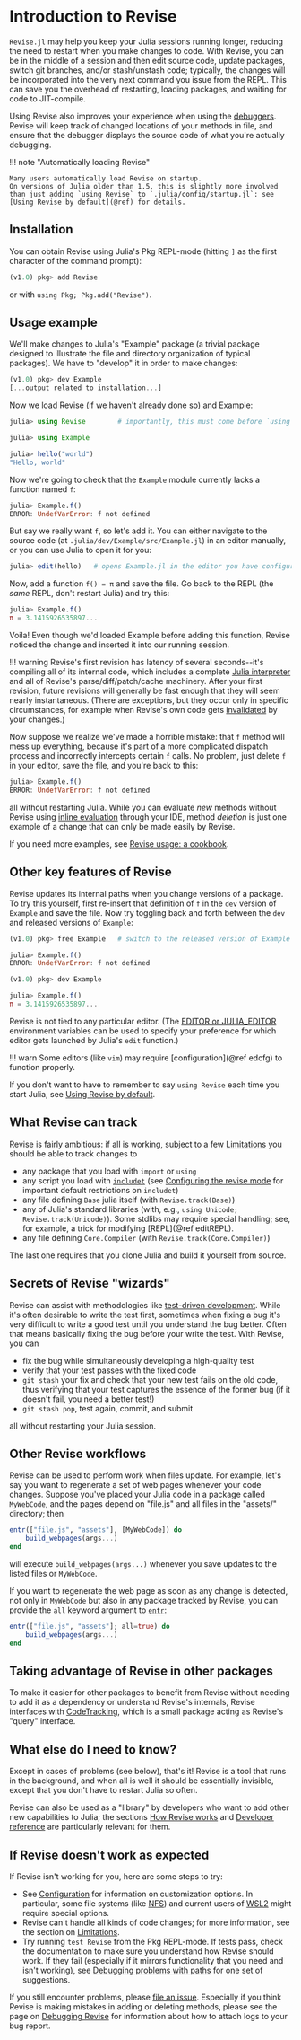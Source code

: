 # Introduction to Revise

`Revise.jl` may help you keep your Julia sessions running longer, reducing the
need to restart when you make changes to code.
With Revise, you can be in the middle of a session and then edit source code,
update packages, switch git branches, and/or stash/unstash code;
typically, the changes will be incorporated into the very next command you issue from the REPL.
This can save you the overhead of restarting, loading packages, and waiting for code to JIT-compile.

Using Revise also improves your experience when using the
[debuggers](https://julialang.org/blog/2019/03/debuggers/).
Revise will keep track of changed locations of your methods in file, and ensure that the
debugger displays the source code of what you're actually debugging.

!!! note "Automatically loading Revise"

    Many users automatically load Revise on startup.
    On versions of Julia older than 1.5, this is slightly more involved
    than just adding `using Revise` to `.julia/config/startup.jl`: see
    [Using Revise by default](@ref) for details.

## Installation

You can obtain Revise using Julia's Pkg REPL-mode (hitting `]` as the first character of the command prompt):

```julia
(v1.0) pkg> add Revise
```

or with `using Pkg; Pkg.add("Revise")`.

## Usage example

We'll make changes to Julia's "Example" package (a trivial package designed to
illustrate the file and directory organization of typical packages).
We have to "develop" it in order to make changes:

```julia
(v1.0) pkg> dev Example
[...output related to installation...]

```
Now we load Revise (if we haven't already done so) and Example:
```julia
julia> using Revise        # importantly, this must come before `using Example`

julia> using Example

julia> hello("world")
"Hello, world"
```

Now we're going to check that the `Example` module currently lacks a function named `f`:

```julia
julia> Example.f()
ERROR: UndefVarError: f not defined
```

But say we really want `f`, so let's add it.
You can either navigate to the source code (at `.julia/dev/Example/src/Example.jl`)
in an editor manually, or you can use Julia to open it for you:

```julia
julia> edit(hello)   # opens Example.jl in the editor you have configured
```

Now, add a function `f() = π` and save the file.
Go back to the REPL (the *same* REPL, don't restart Julia) and try this:

```julia
julia> Example.f()
π = 3.1415926535897...
```

Voila! Even though we'd loaded Example before adding this function,
Revise noticed the change and inserted it into our running session.

!!! warning
    Revise's first revision has latency of several seconds--it's compiling all of its internal code, which includes a complete [Julia interpreter](https://github.com/JuliaDebug/JuliaInterpreter.jl) and all of Revise's parse/diff/patch/cache machinery.
    After your first revision, future revisions will generally be fast enough that they will seem nearly instantaneous. (There are exceptions, but they occur
    only in specific circumstances, for example when Revise's own code gets [invalidated](https://julialang.org/blog/2020/08/invalidations/) by your changes.)

Now suppose we realize we've made a horrible mistake: that `f` method will mess up everything, because it's part of a more complicated dispatch process and incorrectly intercepts certain `f` calls.
No problem, just delete `f` in your editor, save the file, and you're back to this:

```julia
julia> Example.f()
ERROR: UndefVarError: f not defined
```

all without restarting Julia.
While you can evaluate *new* methods without Revise using [inline evaluation](https://www.julia-vscode.org/docs/stable/userguide/runningcode/#Julia:-Execute-Code-Block-(AltEnter)-1) through your IDE,
method *deletion* is just one example of a change that can only be made easily by Revise.

If you need more examples, see [Revise usage: a cookbook](@ref).

## Other key features of Revise

Revise updates its internal paths when you change versions of a package.
To try this yourself, first re-insert that definition of `f` in the `dev` version of
`Example` and save the file.
Now try toggling back and forth between the `dev` and released versions of `Example`:

```julia
(v1.0) pkg> free Example   # switch to the released version of Example

julia> Example.f()
ERROR: UndefVarError: f not defined

(v1.0) pkg> dev Example

julia> Example.f()
π = 3.1415926535897...
```

Revise is not tied to any particular editor.
(The [EDITOR or JULIA_EDITOR](https://docs.julialang.org/en/v1/manual/environment-variables/#JULIA_EDITOR) environment variables can be used to specify your preference for which editor gets launched by Julia's `edit` function.)

!!! warn
    Some editors (like `vim`) may require [configuration](@ref edcfg) to function properly.

If you don't want to have to remember to say `using Revise` each time you start
Julia, see [Using Revise by default](@ref).

## What Revise can track

Revise is fairly ambitious: if all is working, subject to a few [Limitations](@ref) you should be able to track changes to

- any package that you load with `import` or `using`
- any script you load with [`includet`](@ref) (see [Configuring the revise mode](@ref) for important default restrictions on `includet`)
- any file defining `Base` julia itself (with `Revise.track(Base)`)
- any of Julia's standard libraries (with, e.g., `using Unicode; Revise.track(Unicode)`). Some stdlibs may require special handling; see, for example, a trick for modifying [REPL](@ref editREPL).
- any file defining `Core.Compiler` (with `Revise.track(Core.Compiler)`)

The last one requires that you clone Julia and build it yourself from source.

## Secrets of Revise "wizards"

Revise can assist with methodologies like
[test-driven development](https://en.wikipedia.org/wiki/Test-driven_development).
While it's often desirable to write the test first, sometimes when fixing a bug
it's very difficult to write a good test until you understand the bug better.
Often that means basically fixing the bug before your write the test.
With Revise, you can

- fix the bug while simultaneously developing a high-quality test
- verify that your test passes with the fixed code
- `git stash` your fix and check that your new test fails on the old code,
  thus verifying that your test captures the essence of the former bug (if it doesn't fail,
  you need a better test!)
- `git stash pop`, test again, commit, and submit

all without restarting your Julia session.

## Other Revise workflows

Revise can be used to perform work when files update.
For example, let's say you want to regenerate a set of web pages whenever your code changes.
Suppose you've placed your Julia code in a package called `MyWebCode`,
and the pages depend on "file.js" and all files in the "assets/" directory; then

```julia
entr(["file.js", "assets"], [MyWebCode]) do
    build_webpages(args...)
end
```

will execute `build_webpages(args...)` whenever you save updates to the listed files
or `MyWebCode`.

If you want to regenerate the web page as soon as any change is detected, not
only in `MyWebCode` but also in any package tracked by Revise, you can provide
the `all` keyword argument to [`entr`](@ref):

```julia
entr(["file.js", "assets"]; all=true) do
    build_webpages(args...)
end
```

## Taking advantage of Revise in other packages

To make it easier for other packages to benefit from Revise without needing to add it
as a dependency or understand Revise's internals, Revise interfaces with
[CodeTracking](https://github.com/timholy/CodeTracking.jl),
which is a small package acting as Revise's "query" interface.

## What else do I need to know?

Except in cases of problems (see below), that's it!
Revise is a tool that runs in the background, and when all is well it should be
essentially invisible, except that you don't have to restart Julia so often.

Revise can also be used as a "library" by developers who want to add other new capabilities
to Julia; the sections [How Revise works](@ref) and [Developer reference](@ref) are
particularly relevant for them.

## If Revise doesn't work as expected

If Revise isn't working for you, here are some steps to try:

- See [Configuration](@ref) for information on customization options.
  In particular, some file systems (like [NFS](https://en.wikipedia.org/wiki/Network_File_System)) and current users of [WSL2](https://devblogs.microsoft.com/commandline/announcing-wsl-2/) might require special options.
- Revise can't handle all kinds of code changes; for more information,
  see the section on [Limitations](@ref).
- Try running `test Revise` from the Pkg REPL-mode.
  If tests pass, check the documentation to make sure you understand how Revise should work.
  If they fail (especially if it mirrors functionality that you need and isn't working), see
  [Debugging problems with paths](@ref) for one set of suggestions.

If you still encounter problems, please [file an issue](https://github.com/timholy/Revise.jl/issues).
Especially if you think Revise is making mistakes in adding or deleting methods, please
see the page on [Debugging Revise](@ref) for information about how to attach logs
to your bug report.
